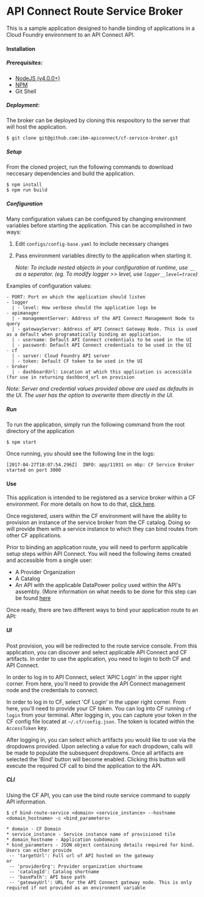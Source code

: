 # API Connect Route Service Broker

This is a sample application designed to handle binding of applications in a Cloud Foundry environment to an API Connect API.

#### Installation
##### Prerequisites:
- [NodeJS (v4.0.0+)](https://nodejs.org/en/)
- [NPM](https://www.npmjs.com/)
- Git Shell

##### Deployment:
The broker can be deployed by cloning this respository to the server that will host the application.
```
$ git clone git@github.com:ibm-apiconnect/cf-service-broker.git
```

##### Setup
From the cloned project, run the following commands to download neccesary dependencies and build the application.
```
$ npm install
$ npm run build
```

##### Configuration
Many configuration values can be configured by changing environment variables before starting the application. This can be accomplished in two ways:
1. Edit `configs/config-base.yaml` to include necessary changes
2. Pass environment variables directly to the application when starting it.

    _Note: To include nested objects in your configuration at runtime, use `__` as a seperator. (eg. To modify logger >> level, use `logger__level=trace`)_

Examples of configuration values:
```
- PORT: Port on which the application should listen
- logger
  | - level: How verbose should the application logs be
- apimanager
  | - managementServer: Address of the API Connect Management Node to query
  | - gatewayServer: Address of API Connect Gateway Node. This is used as a default when programatically binding an application.
  | - username: Default API Connect credentials to be used in the UI
  | - password: Default API Connect credentials to be used in the UI
- cf
  | - server: Cloud Foundry API server
  | - token: Default CF token to be used in the UI
- broker
  | - dashboardUrl: Location at which this application is accessible (for use in returning dashbord_url on provision
```
_Note: Server and credential values provided above are used as defaults in the UI. The user has the option to overwrite them directly in the UI._

##### Run
To run the application, simply run the following command from the root directory of the application
```
$ npm start
```
Once running, you should see the following line in the logs:
```
[2017-04-27T18:07:54.296Z]  INFO: app/11931 on mbp: CF Service Broker started on port 3000
```

#### Use
This application is intended to be registered as a service broker within a CF environment. For more details on how to do that, [click here](https://docs.cloudfoundry.org/services/managing-service-brokers.html#register-broker).

Once registered, users within the CF environment will have the ability to provision an instance of the service broker from the CF catalog. Doing so will provide them with a service instance to which they can bind routes from other CF applications.

Prior to binding an application route, you will need to perform applicable setup steps within API Connect. You will need the following items created and accessible from a single user:
* A Provider Organization
* A Catalog
* An API with the applicable DataPower policy used within the API's assembly. (More information on what needs to be done for this step can be found [here](#NEEDLINK)

Once ready, there are two different ways to bind your application route to an API:

##### UI
Post provision, you will be redirected to the route service console. From this application, you can discover and select applicable API Connect and CF artifacts. In order to use the application, you need to login to both CF and API Connect.

In order to log in to API Connect, select 'APIC Login' in the upper right corner. From here, you'll need to provide the API Connect management node and the credentials to connect.

In order to log in to CF, select 'CF Login' in the upper right corner. From here, you'll need to provide your CF token. You can log into CF running `cf login` from your terminal. After logging in, you can capture your token in the CF config file located at `~/.cf/config.json`. The token is located within the `AccessToken` key.

After logging in, you can select which artifacts you would like to use via the dropdowns provided. Upon selecting a value for each dropdown, calls will be made to populate the subsequent dropdowns. Once all artifacts are selected the 'Bind' button will become enabled. Clicking this button will execute the required CF call to bind the application to the API.

##### CLI
Using the CF API, you can use the bind route service command to supply API information.
```
$ cf bind-route-service <domain> <service_instance> --hostname <domain_hostname> -c <bind_parameters>

* domain - CF Domain
* service_instance - Service instance name of provisioned tile
* domain_hostname - Application subdomain
* bind_parameters - JSON object containing details required for bind. Users can either provide
 -- 'targetUrl': Full url of API hosted on the gateway
or
 -- 'providerOrg': Provider organization shortname
 -- 'catalogId': Catalog shortname
 -- 'basePath': API base path
 -- 'gatewayUrl': URL for the API Connect gateway node. This is only required if not provided as an environment variable
```
